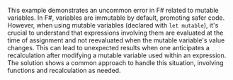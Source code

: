 This example demonstrates an uncommon error in F# related to mutable variables.  In F#, variables are immutable by default, promoting safer code.  However, when using mutable variables (declared with `let mutable`), it's crucial to understand that expressions involving them are evaluated at the time of assignment and not reevaluated when the mutable variable's value changes.  This can lead to unexpected results when one anticipates a recalculation after modifying a mutable variable used within an expression. The solution shows a common approach to handle this situation, involving functions and recalculation as needed.